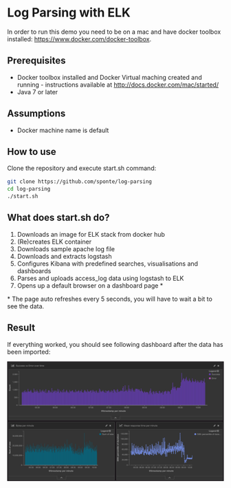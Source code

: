 # Log Parsing with ELK

In order to run this demo you need to be on a mac and have docker toolbox installed: https://www.docker.com/docker-toolbox.

## Prerequisites

* Docker toolbox installed and Docker Virtual maching created and running - instructions available at http://docs.docker.com/mac/started/
* Java 7 or later

## Assumptions

* Docker machine name is default

## How to use

Clone the repository and execute start.sh command:

```bash
git clone https://github.com/sponte/log-parsing
cd log-parsing
./start.sh
```

## What does **start.sh** do?

1. Downloads an image for ELK stack from docker hub
1. (Re)creates ELK container
1. Downloads sample apache log file
1. Downloads and extracts logstash
1. Configures Kibana with predefined searches, visualisations and dashboards
1. Parses and uploads access_log data using logstash to ELK
1. Opens up a default browser on a dashboard page \*

\* The page auto refreshes every 5 seconds, you will have to wait a bit to see the data.

## Result

If everything worked, you should see following dashboard after the data has been imported:

![Result](doc/images/result.png)
